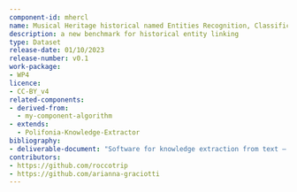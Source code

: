 ```yaml
---
component-id: mhercl
name: Musical Heritage historical named Entities Recognition, Classification and Linking (MHERCL)
description: a new benchmark for historical entity linking
type: Dataset
release-date: 01/10/2023
release-number: v0.1
work-package: 
- WP4
licence:
- CC-BY_v4
related-components:
- derived-from: 
  - my-component-algorithm
- extends:
  - Polifonia-Knowledge-Extractor
bibliography:
- deliverable-document: "Software for knowledge extraction from text – context – 2nd version"
contributors:
- https://github.com/roccotrip
- https://github.com/arianna-graciotti
---
```

